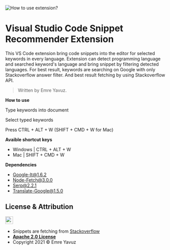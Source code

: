 ![How to use extension?](https://github.com/emreyvz/Vscode-Snippet-Recommender-Extension/blob/main/ExtensionGIF.gif?raw=true "How to use extension?")

# Visual Studio Code Snippet Recommender Extension

This VS Code extension bring code snippets into the editor for selected keywords in every language. Extension can detect programming language and searched keyword's language and bring snippet by filtering detected languages. For best result, keywords are searching on Google with only Stackoverflow answer filter. And best result fetching by using Stackoverflow API.

> Written by Emre Yavuz.


**How to use**

Type keywords into document

Select typed keywords

Press CTRL + ALT + W  (SHIFT + CMD + W for Mac) 


**Avaible shortcut keys**

- Windows | CTRL + ALT + W
- Mac | SHIFT + CMD + W


**Dependencies**
- Google-It@1.6.2
- Node-Fetch@3.0.0
- Serp@2.2.1
- Translate-Google@1.5.0


## License & Attribution

<img src="https://opensource.org/files/osi_keyhole_300X300_90ppi_0.png" height="24" width="24">

- Snippets are fetching from [Stackoverflow](https://stackoverflow.com)
- **[Apache 2.0 License](https://www.apache.org/licenses/LICENSE-2.0)**
- Copyright 2021 © Emre Yavuz
